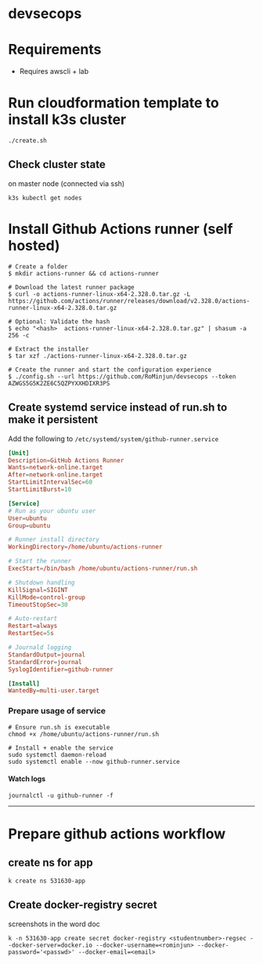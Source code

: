 # devsecops

# Requirements
- Requires awscli + lab

# Run cloudformation template to install k3s cluster
```shell
./create.sh
```

## Check cluster state
on master node (connected via ssh)
```shell
k3s kubectl get nodes
```

# Install Github Actions runner (self hosted)
```shell
# Create a folder
$ mkdir actions-runner && cd actions-runner

# Download the latest runner package
$ curl -o actions-runner-linux-x64-2.328.0.tar.gz -L https://github.com/actions/runner/releases/download/v2.328.0/actions-runner-linux-x64-2.328.0.tar.gz

# Optional: Validate the hash
$ echo "<hash>  actions-runner-linux-x64-2.328.0.tar.gz" | shasum -a 256 -c

# Extract the installer
$ tar xzf ./actions-runner-linux-x64-2.328.0.tar.gz

# Create the runner and start the configuration experience
$ ./config.sh --url https://github.com/RoMinjun/devsecops --token AZWGS5G5K2ZE6C5QZPYXXHDIXR3PS
```

## Create systemd service instead of run.sh to make it persistent
Add the following to `/etc/systemd/system/github-runner.service`
```conf
[Unit]
Description=GitHub Actions Runner
Wants=network-online.target
After=network-online.target
StartLimitIntervalSec=60
StartLimitBurst=10

[Service]
# Run as your ubuntu user
User=ubuntu
Group=ubuntu

# Runner install directory
WorkingDirectory=/home/ubuntu/actions-runner

# Start the runner
ExecStart=/bin/bash /home/ubuntu/actions-runner/run.sh

# Shutdown handling
KillSignal=SIGINT
KillMode=control-group
TimeoutStopSec=30

# Auto-restart
Restart=always
RestartSec=5s

# Journald logging
StandardOutput=journal
StandardError=journal
SyslogIdentifier=github-runner

[Install]
WantedBy=multi-user.target
```

### Prepare usage of service
```shell
# Ensure run.sh is executable
chmod +x /home/ubuntu/actions-runner/run.sh

# Install + enable the service
sudo systemctl daemon-reload
sudo systemctl enable --now github-runner.service
```

#### Watch logs
```shell
journalctl -u github-runner -f
```

---

# Prepare github actions workflow 

## create ns for app
```shell
k create ns 531630-app 
```

## Create docker-registry secret
screenshots in the word doc
```shell
k -n 531630-app create secret docker-registry <studentnumber>-regsec --docker-server=docker.io --docker-username=<rominjun> --docker-password='<passwd>' --docker-email=<email>
```

